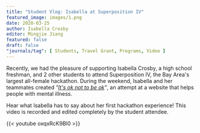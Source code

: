 ```yaml
---
title: "Student Vlog: Isabella at Superposition IV"
featured_image: images/1.png
date: 2020-03-25
author: Isabella Crosby
editor: Mingjie Jiang
featured: false
draft: false
"journals/tag": [ Students, Travel Grant, Programs, Video ]
---
```


Recently, we had the pleasure of supporting Isabella Crosby, a high school freshman, and 2 other students to attend Superposition IV, the Bay Area's largest all-female hackathon. During the weekend, Isabella and her teammates created _"[It's ok not to be ok](https://devpost.com/software/it-s-ok-not-to-be-ok)"_, an attempt at a website that helps people with mental illness. 

Hear what Isabella has to say about her first hackathon experience! This video is recorded and edited completely by the student attendee. 

{{< youtube oxqxRcK9Bl0 >}}